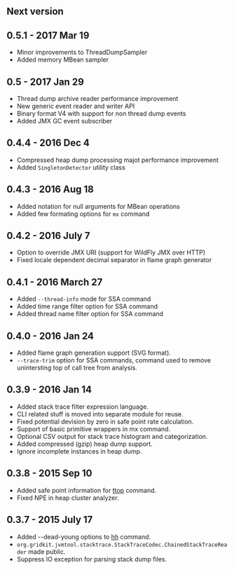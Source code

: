 Next version
----

0.5.1 - 2017 Mar 19
---
- Minor improvements to ThreadDumpSampler
- Added memory MBean sampler

0.5 - 2017 Jan 29
----
- Thread dump archive reader performance improvement
- New generic event reader and writer API
- Binary format V4 with support for non thread dump events
- Added JMX GC event subscriber

0.4.4 - 2016 Dec 4
----
- Compressed heap dump processing majot performance improvement
- Added `SingletonDetector` utility class

0.4.3 - 2016 Aug 18
----
- Added notation for null arguments for MBean operations
- Added few formating options for `mx` command

0.4.2 - 2016 July 7
----
- Option to override JMX URI (support for WildFly JMX over HTTP)
- Fixed locale dependent decimal separator in flame graph generator

0.4.1 - 2016 March 27
----
- Added `--thread-info` mode for SSA command
- Added time range filter option for SSA command
- Added thread name filter option for SSA command

0.4.0 - 2016 Jan 24
----
- Added flame graph generation support (SVG format).
- `--trace-trim` option for SSA commands, command used 
to remove unintersting top of call tree from analysis.

0.3.9 - 2016 Jan 14
----
- Added stack trace filter expression language.
- CLI related stuff is moved into separate module for reuse.
- Fixed potential devision by zero in safe point rate calculation.
- Support of basic primitive wrappers in mx command.
- Optional CSV output for stack trace histogram and categorization.
- Added compressed (gzip) heap dump support.
- Ignore incomplete instances in heap dump.

0.3.8 - 2015 Sep 10
----
- Added safe point information for [ttop] command.
- Fixed NPE in heap cluster analyzer.

0.3.7 - 2015 July 17
----
- Added --dead-young options to [hh] command.
- `org.gridkit.jvmtool.stacktrace.StackTraceCodec.ChainedStackTraceReader` made public.
- Suppress IO exception for parsing stack dump files.

 [hh]: sjk-core/COMMANDS.md#hh-command
 [ttop]: sjk-core/COMMANDS.md#ttop-command